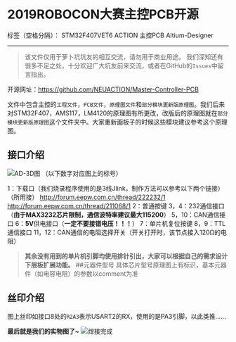 ﻿# 2019ROBOCON大赛主控PCB开源

标签（空格分隔）： STM32F407VET6 ACTION 主控PCB Altium-Designer

---
>该文件仅用于萝卜坑坑友的相互交流，请勿用于商业用途。
我们深知还有很多不足之处，十分欢迎广大坑友前来交流，或者在GitHub的`Issues`中留言指出。

开源网址：https://github.com/NEUACTION/Master-Controller-PCB

文件中包含主控的`工程文件`，`PCB文件`，`原理图文件`和`部分模块更新版原理图`。我们后来对STM32F407，AMS117，LM4120的原理图有所更改，改版后的原理图就在`部分模块更新版原理图`这个文件夹中。大家重新画板子的时候这些模块建议参考这个原理图。
## 接口介绍
![AD-3D图](https://github.com/NEUACTION/Master-Controller-PCB/blob/master/AD-3D%E5%9B%BE.png?raw=true)
（以下数字对应图上的标号）

1：下载口（我们烧录程序使用的是3线Jlink，制作方法可以参考以下两个链接）（所用接）
   http://forum.eepw.com.cn/thread/222232/1
   http://forum.eepw.com.cn/thread/211068/1
2：普通按键
3，4：232通信接口（**由于MAX3232芯片限制，通信波特率建议最大115200**）
5，10：CAN通信接口
6：**5V**供电接口（**一定不要接错电压！！！**）
7：单片机复位按键
8，9：TTL通信接口
11，12：CAN通信的电阻选择开关（开关打开时，该节点接入120Ω的电阻）
>**其余没有用到的单片机引脚均使用排针引出，大家可以根据自己的需求设计下层板扩展功能。**
##元器件型号
具体芯片型号原理图上有标识，基本元器件（如电容电阻）的参数以comment为准
## 丝印介绍
图上丝印如接口8处的`R2A3`表示USART2的RX，使用的是PA3引脚，以此类推......

**最后就是我们的实物图了~**
![焊接完成](https://github.com/NEUACTION/Master-Controller-PCB/blob/master/%E5%AE%9E%E7%89%A9%E5%9B%BE.jpg?raw=true)

 

